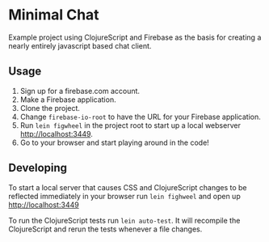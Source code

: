 # Minimal Chat

Example project using ClojureScript and Firebase as the basis for
creating a nearly entirely javascript based chat client.

## Usage

1. Sign up for a firebase.com account.
1. Make a Firebase application.
1. Clone the project.
1. Change `firebase-io-root` to have the URL for your Firebase
   application.
1. Run `lein figwheel` in the project root to start up a local
   webserver [http://localhost:3449](http://localhost:3449).
1. Go to your browser and start playing around in the code!

## Developing

To start a local server that causes CSS and ClojureScript changes to
be reflected immediately in your browser run `lein fighweel` and open
up [http://localhost:3449](http://localhost:3449)


To run the ClojureScript tests run `lein auto-test`. It will recompile
the ClojureScript and rerun the tests whenever a file changes.

